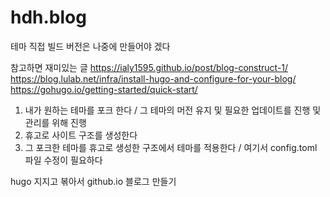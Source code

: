 # hdh.blog


테마 직접 빌드 버전은 나중에 만들어야 겠다

참고하면 재미있는 글
https://ialy1595.github.io/post/blog-construct-1/
https://blog.lulab.net/infra/install-hugo-and-configure-for-your-blog/
https://gohugo.io/getting-started/quick-start/

1. 내가 원하는 테마를 포크 한다 / 그 테마의 머전 유지 및 필요한 업데이트를 진행 및 관리를 위해 진행
2. 휴고로 사이트 구조를 생성한다
2. 그 포크한 테마를 휴고로 생성한 구조에서 테마를 적용한다 / 여기서 config.toml 파일 수정이 필요하다


hugo 지지고 볶아서 github.io 블로그 만들기
